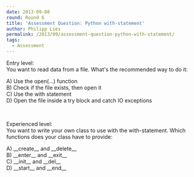 ```yaml
---
date: 2013-09-08
round: Round 6
title: 'Assessment Question: Python with-statement'
author: Philipp Lies
permalink: /2013/09/assessment-question-python-with-statement/
tags:
  - Assessment
---
```

Entry level:  
You want to read data from a file. What's the recommended way to do it:

A) Use the open(...) function  
B) Check if the file exists, then open it  
C) Use the with statement  
D) Open the file inside a try block and catch IO exceptions

&nbsp;

Experienced level:  
You want to write your own class to use with the with-statement. Which functions does your class have to provide:

A) \_\_create\_\_ and \_\_delete\_\_  
B) \_\_enter\_\_ and \_\_exit\_\_  
C) \_\_init\_\_ and \_\_del\_\_  
D) \_\_start\_\_ and \_\_end\_\_
